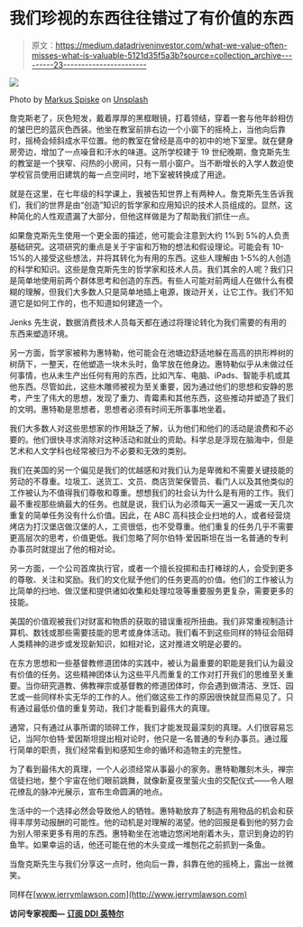 # 我们珍视的东西往往错过了有价值的东西

> 原文：<https://medium.datadriveninvestor.com/what-we-value-often-misses-what-is-valuable-5121d35f5a3b?source=collection_archive---------23----------------------->

![](img/6e6514345efce12a825b9e18923ff1f2.png)

Photo by [Markus Spiske](https://unsplash.com/@markusspiske?utm_source=unsplash&utm_medium=referral&utm_content=creditCopyText) on [Unsplash](https://unsplash.com/s/photos/carving-wood?utm_source=unsplash&utm_medium=referral&utm_content=creditCopyText)

詹克斯老了，灰色短发，戴着厚厚的黑框眼镜，打着领结，穿着一套与他年龄相仿的皱巴巴的蓝灰色西装。他坐在教室前排右边一个小窗下的摇椅上，当他向后靠时，摇椅会倾斜成水平位置。他的教室在曾经是高中的初中的地下室里。就在健身房旁边，增加了一点噪音和汗水的味道。这所学校建于 19 世纪晚期，詹克斯先生的教室是一个狭窄、闷热的小房间，只有一扇小窗户。当不断增长的入学人数迫使学校官员使用旧建筑的每一点空间时，地下室被转换成了用途。

就是在这里，在七年级的科学课上，我被告知世界上有两种人。詹克斯先生告诉我们，我们的世界是由“创造”知识的哲学家和应用知识的技术人员组成的。显然，这种简化的人性观遗漏了大部分，但他这样做是为了帮助我们抓住一点。

如果詹克斯先生使用一个更全面的描述，他可能会注意到大约 1%到 5%的人负责基础研究。这项研究的重点是关于宇宙和万物的想法和假设理论。可能会有 10-15%的人接受这些想法，并将其转化为有用的东西。这些人理解由 1-5%的人创造的科学和知识。这些是詹克斯先生的哲学家和技术人员。我们其余的人呢？我们只是简单地使用前两个群体思考和创造的东西。有些人可能对前两组人在做什么有模糊的理解，但我们大多数人只是简单地插上电源，拨动开关，让它工作。我们不知道它是如何工作的，也不知道如何建造一个。

Jenks 先生说，数据消费技术人员每天都在通过将理论转化为我们需要的有用的东西来塑造环境。

另一方面，哲学家被称为惠特勒，他可能会在池塘边舒适地躲在高高的拱形桦树的树荫下，一整天，在他塑造一块木头时，鱼竿放在他身边。惠特勒似乎从未做过任何事情，也从未生产出任何有用的东西，比如汽车、电脑、iPads、智能手机或其他东西。尽管如此，这些木雕师被视为至关重要，因为通过他们的思想和安静的思考，产生了伟大的思想，发现了重力、青霉素和其他东西，这些推动并塑造了我们的文明。惠特勒是思想者，思想者必须有时间无所事事地坐着。

我们大多数人对这些思想家的作用缺乏了解，认为他们和他们的活动是浪费和不必要的。他们很快寻求消除对这种活动和就业的资助。科学总是浮现在脑海中，但是艺术和人文学科也经常被归为不必要和无效的类别。

我们在美国的另一个偏见是我们的优越感和对我们认为是卑微和不需要关键技能的劳动的不尊重。垃圾工、送货工、文员、商店货架保管员、看门人以及其他类似的工作被认为不值得我们尊敬和尊重。想想我们的社会认为什么是有用的工作。我们最不重视那些熵最大的任务。也就是说，我们认为必须每天一遍又一遍或一天几次重复的简单任务没有什么价值。因此，在 ABC 高科技企业扫地的人，或者经营烧烤店为打汉堡店做汉堡的人，工资很低，也不受尊重。他们重复的任务几乎不需要更高层次的思考，价值更低。我们忽略了阿尔伯特·爱因斯坦在当一名普通的专利办事员时就提出了他的相对论。

另一方面，一个公司首席执行官，或者一个擅长投掷和击打棒球的人，会受到更多的尊敬、关注和奖励。我们的文化赋予他们的任务更高的价值。他们的工作被认为比简单的扫地、做汉堡和提供诸如收集和处理垃圾等重要服务更复杂，需要更多的技能。

美国的价值观被我们对财富和物质的获取的错误重视所扭曲。我们非常重视制造计算机、数钱或那些需要技能的思考或身体活动。我们看不到这些同样的特征会阻碍人类精神的进步或发现新知识，如相对论，这对推进文明是必要的。

在东方思想和一些基督教修道团体的实践中，被认为最重要的职能是我们认为最没有价值的任务。这些精神团体认为这些平凡而重复的工作对打开我们的思维至关重要。当你研究道教、佛教禅宗或基督教的修道团体时，你会遇到做清洁、烹饪、园艺或一些同样朴实无华的工作的人。他们做这些工作的原因很快就显而易见了。只有通过最低价值的重复劳动，我们才能看到最伟大的真理。

通常，只有通过从事所谓的琐碎工作，我们才能发现最深刻的真理。人们很容易忘记，当阿尔伯特·爱因斯坦提出相对论时，他只是一名普通的专利办事员。通过履行简单的职责，我们经常看到和感知生命的循环和造物主的完整性。

为了看到最伟大的真理，一个人必须经常从事最小的家务。惠特勒雕刻木头，禅宗信徒扫地，整个宇宙在他们眼前跳舞，就像新夏夜里萤火虫的交配仪式——令人眼花缭乱的脉冲光展示，宣布生命圆满的地点。

生活中的一个选择必然会导致他人的牺牲。惠特勒放弃了制造有用物品的机会和获得丰厚劳动报酬的可能性。他的动机是对理解的渴望。他的回报是看到他的努力会为别人带来更多有用的东西。惠特勒坐在池塘边悠闲地削着木头，意识到身边的钓鱼竿。如果幸运的话，他还可能在他的木头变成一堆刨花之前抓到一条鱼。

当詹克斯先生与我们分享这一点时，他向后一靠，斜靠在他的摇椅上，露出一丝微笑。

同样在[www.jerrymlawson.com](http://www.jerrymlawson.com)

**访问专家视图—** [**订阅 DDI 英特尔**](https://datadriveninvestor.com/ddi-intel)